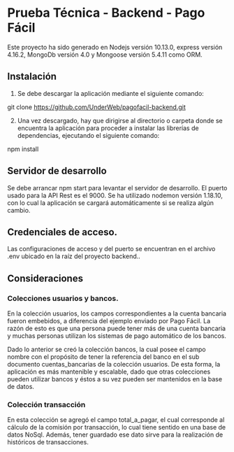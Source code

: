# Prueba Técnica - Backend - Pago Fácil

Este proyecto ha sido generado en Nodejs versión 10.13.0, express versión 4.16.2, MongoDb versión 4.0 y Mongoose versión 5.4.11 como ORM.

## Instalación

1. Se debe descargar la aplicación mediante el siguiente comando:

git clone https://github.com/UnderWeb/pagofacil-backend.git

2. Una vez descargado, hay que dirigirse al directorio o carpeta donde se encuentra la aplicación para proceder a instalar las librerías de dependencias, ejecutando el siguiente comando:

npm install

## Servidor de desarrollo

Se debe arrancar npm start para levantar el servidor de desarrollo. El puerto usado para la API Rest es el 9000. Se ha utilizado nodemon versión 1.18.10, con lo cual la aplicación se cargará automáticamente si se realiza algún cambio.

## Credenciales de acceso.

Las configuraciones de acceso y del puerto se encuentran en el archivo .env ubicado en la raíz del proyecto backend..

## Consideraciones

### Colecciones usuarios y bancos.

En la colección usuarios, los campos correspondientes a la cuenta bancaria fueron embebidos, a diferencia del ejemplo enviado por Pago Fácil. La razón de esto es que una persona puede tener más de una cuenta bancaria y muchas personas utilizan los sistemas de pago automático de los bancos.

Dado lo anterior se creó la colección bancos, la cual posee el campo nombre con el propósito de tener la referencia del banco en el sub documento cuentas_bancarias de la colección usuarios. De esta forma, la aplicación es más mantenible y escalable, dado que otras colecciones pueden utilizar bancos y éstos a su vez pueden ser mantenidos en la base de datos.

### Colección transacción

En esta colección se agregó  el campo total_a_pagar, el cual corresponde al cálculo de la comisión por transacción, lo cual tiene sentido en una base de datos NoSql. Además, tener guardado ese dato sirve para la realización de históricos de transacciones.
